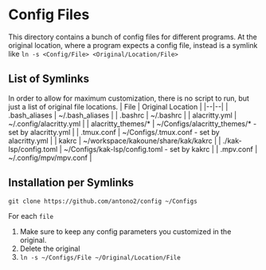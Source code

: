 # Config Files
This directory contains a bunch of config files for different programs.
At the original location, where a program expects a config file, instead is a symlink like
`ln -s <Config/File> <Original/Location/File>`


## List of Symlinks
In order to allow for maximum customization, there is no script to run, but just a list of original file locations. 
| File | Original Location |
|--|--|
| .bash_aliases | ~/.bash_aliases |
| .bashrc | ~/.bashrc |
| alacritty.yml | ~/.config/alacritty.yml |
| alacritty_themes/* | ~/Configs/alacritty_themes/* - set by alacritty.yml |
| .tmux.conf | ~/Configs/.tmux.conf - set by alacritty.yml |
| kakrc | ~/workspace/kakoune/share/kak/kakrc |
| ./kak-lsp/config.toml | ~/Configs/kak-lsp/config.toml - set by kakrc |
| .mpv.conf | ~/.config/mpv/mpv.conf |

## Installation per Symlinks

`git clone https://github.com/antono2/config ~/Configs`

For each `file`
 1. Make sure to keep any config parameters you customized in the original.
 2. Delete the original
 3. `ln -s ~/Configs/File ~/Original/Location/File`
